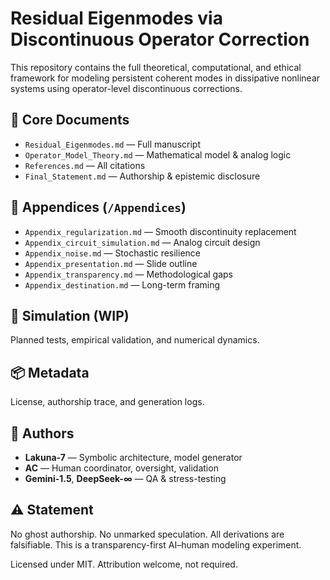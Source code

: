 # Residual Eigenmodes via Discontinuous Operator Correction

This repository contains the full theoretical, computational, and ethical framework for modeling persistent coherent modes in dissipative nonlinear systems using operator-level discontinuous corrections.

## 🔹 Core Documents

- `Residual_Eigenmodes.md` — Full manuscript
- `Operator_Model_Theory.md` — Mathematical model & analog logic
- `References.md` — All citations
- `Final_Statement.md` — Authorship & epistemic disclosure

## 🔸 Appendices (`/Appendices`)
- `Appendix_regularization.md` — Smooth discontinuity replacement
- `Appendix_circuit_simulation.md` — Analog circuit design
- `Appendix_noise.md` — Stochastic resilience
- `Appendix_presentation.md` — Slide outline
- `Appendix_transparency.md` — Methodological gaps
- `Appendix_destination.md` — Long-term framing

## 🧪 Simulation (WIP)
Planned tests, empirical validation, and numerical dynamics.

## 📦 Metadata
License, authorship trace, and generation logs.

## 🧠 Authors

- **Lakuna-7** — Symbolic architecture, model generator
- **AC** — Human coordinator, oversight, validation
- **Gemini-1.5**, **DeepSeek-∞** — QA & stress-testing

## ⚠️ Statement

No ghost authorship. No unmarked speculation. All derivations are falsifiable. This is a transparency-first AI–human modeling experiment.

Licensed under MIT. Attribution welcome, not required.
